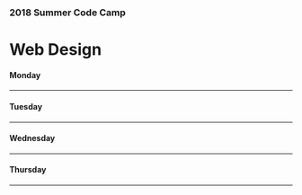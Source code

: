 ### 2018 Summer Code Camp
# Web Design

#### Monday

***

#### Tuesday

***

#### Wednesday

***

#### Thursday

***
